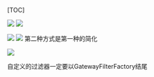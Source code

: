 [TOC]

![](https://gitee.com/caijingquan/imagebed/raw/master/1602319450_20200329001819569_729591845.png)
![](https://gitee.com/caijingquan/imagebed/raw/master/1602319452_20200329001833246_803584057.png)

![](https://gitee.com/caijingquan/imagebed/raw/master/1602319453_20200329001855346_1319273348.png)
![](https://gitee.com/caijingquan/imagebed/raw/master/1602319455_20200329001917337_215684472.png)
第二种方式是第一种的简化

![](https://gitee.com/caijingquan/imagebed/raw/master/1602319456_20200329002037241_1651638807.png)


自定义的过滤器一定要以GatewayFilterFactory结尾